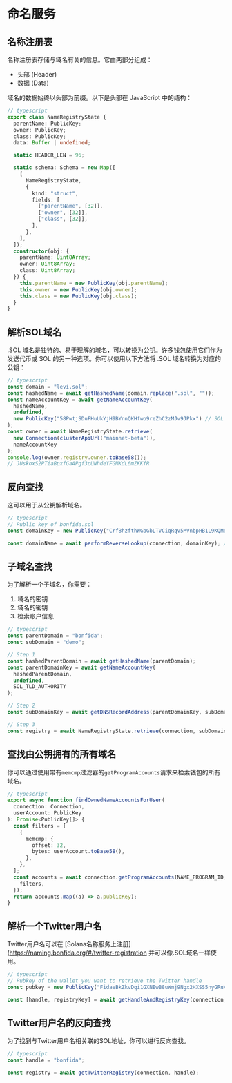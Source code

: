 # 命名服务

## 名称注册表

名称注册表存储与域名有关的信息。它由两部分组成：

- 头部 (Header)
- 数据 (Data)

域名的数据始终以头部为前缀。以下是头部在 JavaScript 中的结构：


```typescript
// typescript
export class NameRegistryState {
  parentName: PublicKey;
  owner: PublicKey;
  class: PublicKey;
  data: Buffer | undefined;

  static HEADER_LEN = 96;

  static schema: Schema = new Map([
    [
      NameRegistryState,
      {
        kind: "struct",
        fields: [
          ["parentName", [32]],
          ["owner", [32]],
          ["class", [32]],
        ],
      },
    ],
  ]);
  constructor(obj: {
    parentName: Uint8Array;
    owner: Uint8Array;
    class: Uint8Array;
  }) {
    this.parentName = new PublicKey(obj.parentName);
    this.owner = new PublicKey(obj.owner);
    this.class = new PublicKey(obj.class);
  }
}

```

## 解析SOL域名

.SOL 域名是独特的、易于理解的域名，可以转换为公钥。许多钱包使用它们作为发送代币或 SOL 的另一种选项。你可以使用以下方法将 .SOL 域名转换为对应的公钥：


```typescript
// typescript
const domain = "levi.sol";
const hashedName = await getHashedName(domain.replace(".sol", ""));
const nameAccountKey = await getNameAccountKey(
  hashedName,
  undefined,
  new PublicKey("58PwtjSDuFHuUkYjH9BYnnQKHfwo9reZhC2zMJv9JPkx") // SOL TLD Authority
);
const owner = await NameRegistryState.retrieve(
  new Connection(clusterApiUrl("mainnet-beta")),
  nameAccountKey
);
console.log(owner.registry.owner.toBase58());
// JUskoxS2PTiaBpxfGaAPgf3cUNhdeYFGMKdL6mZKKfR

```


## 反向查找

这可以用于从公钥解析域名。


```typescript
// typescript
// Public key of bonfida.sol
const domainKey = new PublicKey("Crf8hzfthWGbGbLTVCiqRqV5MVnbpHB1L9KQMd6gsinb");

const domainName = await performReverseLookup(connection, domainKey); // bonfida

```


## 子域名查找

为了解析一个子域名，你需要：

1. 域名的密钥
2. 域名的密钥
3. 检索账户信息

```typescript
// typescript
const parentDomain = "bonfida";
const subDomain = "demo";

// Step 1
const hashedParentDomain = await getHashedName(parentDomain);
const parentDomainKey = await getNameAccountKey(
  hashedParentDomain,
  undefined,
  SOL_TLD_AUTHORITY
);

// Step 2
const subDomainKey = await getDNSRecordAddress(parentDomainKey, subDomain);

// Step 3
const registry = await NameRegistryState.retrieve(connection, subDomainKey);

```

## 查找由公钥拥有的所有域名

你可以通过使用带有`memcmp`过滤器的`getProgramAccounts`请求来检索钱包的所有域名。

```typescript
// typescript
export async function findOwnedNameAccountsForUser(
  connection: Connection,
  userAccount: PublicKey
): Promise<PublicKey[]> {
  const filters = [
    {
      memcmp: {
        offset: 32,
        bytes: userAccount.toBase58(),
      },
    },
  ];
  const accounts = await connection.getProgramAccounts(NAME_PROGRAM_ID, {
    filters,
  });
  return accounts.map((a) => a.publicKey);
}

```


## 解析一个Twitter用户名

Twitter用户名可以在 [Solana名称服务上注册](https://naming.bonfida.org/#/twitter-registration 并可以像.SOL域名一样使用。

```typescript
// typescript
// Pubkey of the wallet you want to retrieve the Twitter handle
const pubkey = new PublicKey("FidaeBkZkvDqi1GXNEwB8uWmj9Ngx2HXSS5nyGRuVFcZ");

const [handle, registryKey] = await getHandleAndRegistryKey(connection, pubkey);

```

## Twitter用户名的反向查找

为了找到与Twitter用户名相关联的SOL地址，你可以进行反向查找。

```typescript
// typescript
const handle = "bonfida";

const registry = await getTwitterRegistry(connection, handle);

```
